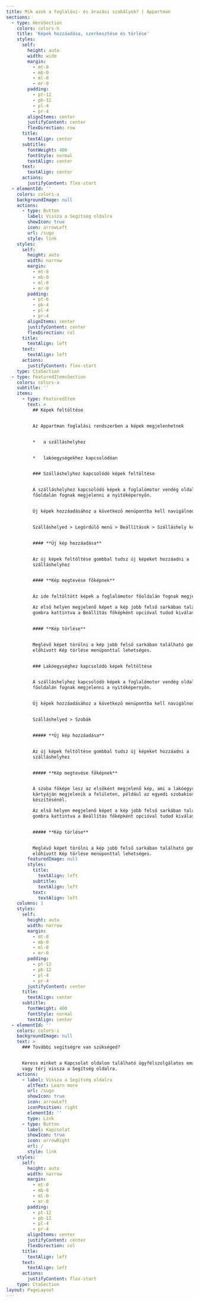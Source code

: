 ```yaml
---
title: Mik azok a foglalási- és árazási szabályok? | Appartman
sections:
  - type: HeroSection
    colors: colors-h
    title: 'Képek hozzáadása, szerkesztése és törlése'
    styles:
      self:
        height: auto
        width: wide
        margin:
          - mt-0
          - mb-0
          - ml-0
          - mr-0
        padding:
          - pt-12
          - pb-12
          - pl-4
          - pr-4
        alignItems: center
        justifyContent: center
        flexDirection: row
      title:
        textAlign: center
      subtitle:
        fontWeight: 400
        fontStyle: normal
        textAlign: center
      text:
        textAlign: center
      actions:
        justifyContent: flex-start
  - elementId: ''
    colors: colors-a
    backgroundImage: null
    actions:
      - type: Button
        label: Vissza a Segítség oldalra
        showIcon: true
        icon: arrowLeft
        url: /sugo
        style: link
    styles:
      self:
        height: auto
        width: narrow
        margin:
          - mt-0
          - mb-0
          - ml-0
          - mr-0
        padding:
          - pt-6
          - pb-4
          - pl-4
          - pr-4
        alignItems: center
        justifyContent: center
        flexDirection: col
      title:
        textAlign: left
      text:
        textAlign: left
      actions:
        justifyContent: flex-start
    type: CtaSection
  - type: FeaturedItemsSection
    colors: colors-a
    subtitle: ''
    items:
      - type: FeaturedItem
        text: >
          ## Képek feltöltése


          Az Appartman foglalási rendszerben a képek megjelenhetnek


          *   a szálláshelyhez


          *   lakóegységekhez kapcsolódóan


          ### Szálláshelyhez kapcsolódó képek feltöltése


          A szálláshelyhez kapcsolódó képek a foglalómotor vendég oldali
          főoldalán fognak megjelenni a nyitóképernyőn.


          Új képek hozzáadásához a következő menüpontba kell navigálnod:


          Szálláshelyed > Legördülő menü > Beállítások > Szálláshely képei


          #### **Új kép hozzáadása**


          Az új képek feltöltése gombbal tudsz új képeket hozzáadni a
          szálláshelyhez


          #### **Kép megtevése főképnek**


          Az ide feltöltött képek a foglalómotor főoldalán fognak megjelenni.

          Az első helyen megjelenő képet a kép jobb felső sarkában található
          gombra kattintva a Beállítás főképként opcióval tudod kiválasztani.


          #### **Kép törlése**


          Meglévő képet törölni a kép jobb felső sarkában található gombbal
          előhívott Kép törlése menüponttal lehetséges.


          ### Lakóegységhez kapcsolódó képek feltöltése


          A szálláshelyhez kapcsolódó képek a foglalómotor vendég oldali
          főoldalán fognak megjelenni a nyitóképernyőn.


          Új képek hozzáadásához a következő menüpontba kell navigálnod:


          Szálláshelyed > Szobák


          ##### **Új kép hozzáadása**


          Az új képek feltöltése gombbal tudsz új képeket hozzáadni a
          szálláshelyhez


          ##### **Kép megtevése főképnek**


          A szoba főképe lesz az elsőként megjelenő kép, ami a lakóegység
          kártyáján megjelenik a felületen, például az egyedi szobakiosztás
          készítésénél.

          Az első helyen megjelenő képet a kép jobb felső sarkában található
          gombra kattintva a Beállítás főképként opcióval tudod kiválasztani.


          ##### **Kép törlése**


          Meglévő képet törölni a kép jobb felső sarkában található gombbal
          előhívott Kép törlése menüponttal lehetséges.
        featuredImage: null
        styles:
          title:
            textAlign: left
          subtitle:
            textAlign: left
          text:
            textAlign: left
    columns: 1
    styles:
      self:
        height: auto
        width: narrow
        margin:
          - mt-0
          - mb-0
          - ml-0
          - mr-0
        padding:
          - pt-12
          - pb-12
          - pl-4
          - pr-4
        justifyContent: center
      title:
        textAlign: center
      subtitle:
        fontWeight: 400
        fontStyle: normal
        textAlign: center
  - elementId: ''
    colors: colors-i
    backgroundImage: null
    text: >
      ### További segítségre van szükséged?


      Keress minket a Kapcsolat oldalon található ügyfélszolgálatos email címen,
      vagy térj vissza a Segítség oldalra.
    actions:
      - label: Vissza a Segítség oldalra
        altText: Learn more
        url: /sugo
        showIcon: true
        icon: arrowLeft
        iconPosition: right
        elementId: ''
        type: Link
      - type: Button
        label: Kapcsolat
        showIcon: true
        icon: arrowRight
        url: /
        style: link
    styles:
      self:
        height: auto
        width: narrow
        margin:
          - mt-0
          - mb-0
          - ml-0
          - mr-0
        padding:
          - pt-12
          - pb-12
          - pl-4
          - pr-4
        alignItems: center
        justifyContent: center
        flexDirection: col
      title:
        textAlign: left
      text:
        textAlign: left
      actions:
        justifyContent: flex-start
    type: CtaSection
layout: PageLayout
---
```

